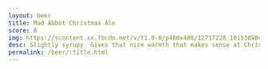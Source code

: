```yaml
---
layout: beer
title: Mad Abbot Christmas Ale
score: 8
img: https://scontent.xx.fbcdn.net/v/t1.0-0/p480x480/12717228_10153890412513745_5272405049843729399_n.jpg?oh=f020c95bdd35d18b8212fe2369f9a369&oe=58DE891A
desc: Slightly syrupy. Gives that nice warmth that makes sense at Christmas. Just not in Australia. Still great flavour all round
permalink: /beer/:title.html
---
```

